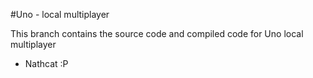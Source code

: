 #Uno - local multiplayer

This branch contains the source code and compiled code for Uno local multiplayer

 - Nathcat :P
